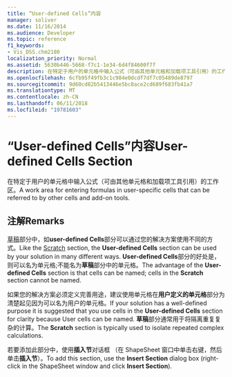```yaml
---
title: “User-defined Cells”内容
manager: soliver
ms.date: 11/16/2014
ms.audience: Developer
ms.topic: reference
f1_keywords:
- Vis_DSS.chm2180
localization_priority: Normal
ms.assetid: 5630b446-5668-f7c1-1e34-6d4f84600f7f
description: 在特定于用户的单元格中输入公式（可由其他单元格和加载项工具引用）的工作区。
ms.openlocfilehash: 6cfb95f49fb3c1c984e0dcdf7df7c05489de8797
ms.sourcegitcommit: 9d60cd82b5413446e5bc8ace2cd689f683fb41a7
ms.translationtype: MT
ms.contentlocale: zh-CN
ms.lasthandoff: 06/11/2018
ms.locfileid: "19781603"
---
```

# <a name="user-defined-cells-section"></a><span data-ttu-id="f9a78-103">“User-defined Cells”内容</span><span class="sxs-lookup"><span data-stu-id="f9a78-103">User-defined Cells Section</span></span>

<span data-ttu-id="f9a78-104">在特定于用户的单元格中输入公式（可由其他单元格和加载项工具引用）的工作区。</span><span class="sxs-lookup"><span data-stu-id="f9a78-104">A work area for entering formulas in user-specific cells that can be referred to by other cells and add-on tools.</span></span>
  
## <a name="remarks"></a><span data-ttu-id="f9a78-105">注解</span><span class="sxs-lookup"><span data-stu-id="f9a78-105">Remarks</span></span>

<span data-ttu-id="f9a78-106">[草稿](scratch-section.md)部分中，如**user-defined Cells**部分可以通过您的解决方案使用不同的方式。</span><span class="sxs-lookup"><span data-stu-id="f9a78-106">Like the [Scratch](scratch-section.md) section, the **User-defined Cells** section can be used by your solution in many different ways.</span></span> <span data-ttu-id="f9a78-107">**User-defined Cells**部分的好处是，则可以名为单元格;不能名为**草稿**部分中的单元格。</span><span class="sxs-lookup"><span data-stu-id="f9a78-107">The advantage of the **User-defined Cells** section is that cells can be named; cells in the **Scratch** section cannot be named.</span></span> 
  
<span data-ttu-id="f9a78-108">如果您的解决方案必须定义完善用途，建议使用单元格在**用户定义的单元格**部分为清楚起见因为可以名为用户的单元格。</span><span class="sxs-lookup"><span data-stu-id="f9a78-108">If your solution has a well-defined purpose it is suggested that you use cells in the **User-defined Cells** section for clarity because User cells can be named.</span></span> <span data-ttu-id="f9a78-109">**草稿**部分通常用于将隔离重复复杂的计算。</span><span class="sxs-lookup"><span data-stu-id="f9a78-109">The **Scratch** section is typically used to isolate repeated complex calculations.</span></span> 
  
<span data-ttu-id="f9a78-110">若要添加此部分中，使用**插入节**对话框 （在 ShapeSheet 窗口中单击右键，然后单击**插入节**）。</span><span class="sxs-lookup"><span data-stu-id="f9a78-110">To add this section, use the **Insert Section** dialog box (right-click in the ShapeSheet window and click **Insert Section**).</span></span>
  

